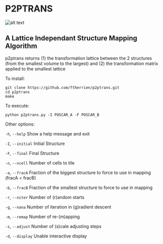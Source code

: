 # P2PTRANS

![alt text](https://github.com/ftherrien/p2ptrans/blob/master/WelcomeImage.gif)

## A Lattice Independant Structure Mapping Algorithm

p2ptrans returns (1) the transformation lattice between the 2 structures (from the smallest volume to the largest) and (2) the transformation matrix applied to the smallest lattice  

To install:

    git clone https://github.com/ftherrien/p2ptrans.git
    cd p2ptrans
    make

To execute:

    python p2ptrans.py -I POSCAR_A -F POSCAR_B

Other options:


`-h`, `--help`    Show a help message and exit

`-I`, `--initial` Initial Structure

`-F`, `--final`   Final Structure

`-n`, `--ncell`   Number of cells to tile

`-a`, `--fracA`   Fraction of the biggest structure to force to use in mapping (fracA < fracB)

`-b`, `--fracB`   Fraction of the smallest structure to force to use in mapping

`-r`, `--niter`   Number of (r)andom starts

`-g`, `--nana`    Number of iteration in (g)radient descent

`-m`, `--remap`   Number of re-(m)apping

`-s`, `--adjust`  Number of (s)cale adjusting steps

`-d`, `--display` Unable interactive display
